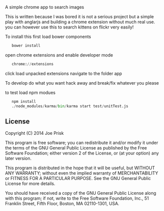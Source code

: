 A simple chrome app to search images

This is written because I was bored it is not a serious project but a simple play with anglarjs and building a chrome extension without much real use. you can however use this to search kittens on flickr very easily!

To install this first load bower components

```python
   bower install
```

open chrome extensions and enable developer mode

```python
   chrome://extensions
```

click load unpacked extensions navigate to the folder app

To develop do what you want hack away and break/fix whatever you please

to test load npm modues

```python
   npm install
   ./node_modules/karma/bin/karma start test/unitTest.js
```

License
-------

Copyright (C) 2014 Joe Prisk

This program is free software; you can redistribute it and/or modify it under the terms of the GNU General Public License as published by the Free Software Foundation; either version 2 of the License, or (at your option) any later version.

This program is distributed in the hope that it will be useful, but WITHOUT ANY WARRANTY; without even the implied warranty of MERCHANTABILITY or FITNESS FOR A PARTICULAR PURPOSE. See the GNU General Public License for more details.

You should have received a copy of the GNU General Public License along with this program; if not, write to the Free Software Foundation, Inc., 51 Franklin Street, Fifth Floor, Boston, MA 02110-1301, USA.
